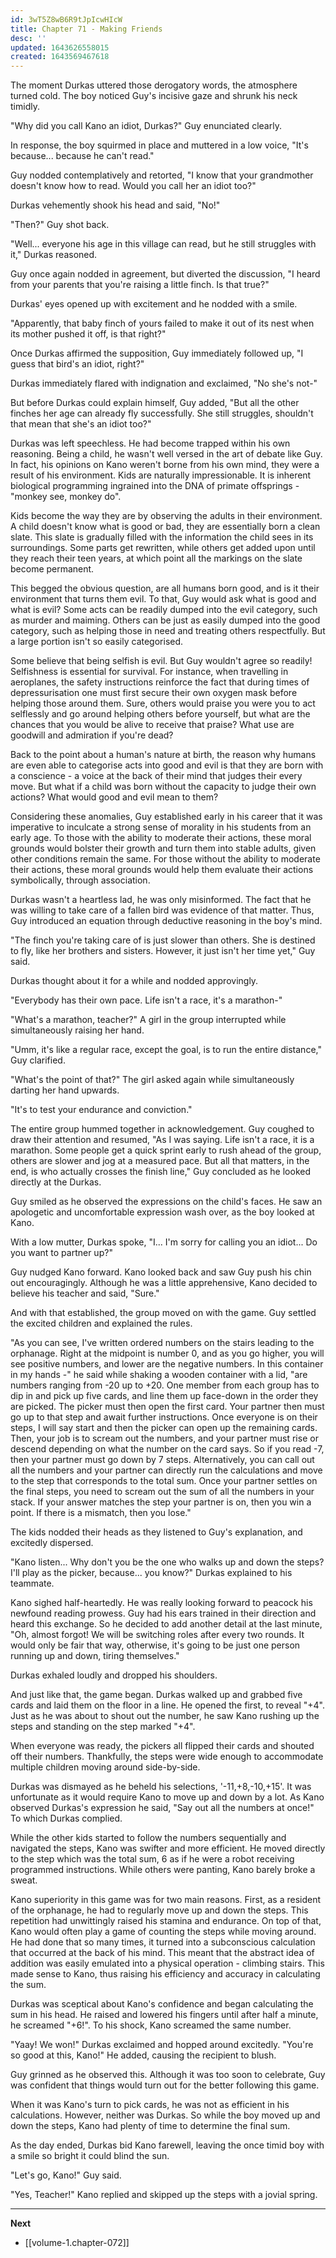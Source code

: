 ```yaml
---
id: 3wT5Z8wB6R9tJpIcwHIcW
title: Chapter 71 - Making Friends
desc: ''
updated: 1643626558015
created: 1643569467618
---
```


The moment Durkas uttered those derogatory words, the atmosphere turned cold. The boy noticed Guy's incisive gaze and shrunk his neck timidly.

"Why did you call Kano an idiot, Durkas?" Guy enunciated clearly. 

In response, the boy squirmed in place and muttered in a low voice, "It's because... because he can't read."

Guy nodded contemplatively and retorted, "I know that your grandmother doesn't know how to read. Would you call her an idiot too?"

Durkas vehemently shook his head and said, "No!"

"Then?" Guy shot back.

"Well... everyone his age in this village can read, but he still struggles with it," Durkas reasoned.

Guy once again nodded in agreement, but diverted the discussion, "I heard from your parents that you're raising a little finch. Is that true?"

Durkas' eyes opened up with excitement and he nodded with a smile.

"Apparently, that baby finch of yours failed to make it out of its nest when its mother pushed it off, is that right?"

Once Durkas affirmed the supposition, Guy immediately followed up, "I guess that bird's an idiot, right?"

Durkas immediately flared with indignation and exclaimed, "No she's not-"

But before Durkas could explain himself, Guy added, "But all the other finches her age can already fly successfully. She still struggles, shouldn't that mean that she's an idiot too?"

Durkas was left speechless. He had become trapped within his own reasoning. Being a child, he wasn't well versed in the art of debate like Guy. In fact, his opinions on Kano weren't borne from his own mind, they were a result of his environment. Kids are naturally impressionable. It is inherent biological programming ingrained into the DNA of primate offsprings - "monkey see, monkey do".

Kids become the way they are by observing the adults in their environment. A child doesn't know what is good or bad, they are essentially born a clean slate. This slate is gradually filled with the information the child sees in its surroundings. Some parts get rewritten, while others get added upon until they reach their teen years, at which point all the markings on the slate become permanent.

This begged the obvious question, are all humans born good, and is it their environment that turns them evil. To that, Guy would ask what is good and what is evil? Some acts can be readily dumped into the evil category, such as murder and maiming. Others can be just as easily dumped into the good category, such as helping those in need and treating others respectfully. But a large portion isn't so easily categorised.

Some believe that being selfish is evil. But Guy wouldn't agree so readily! Selfishness is essential for survival. For instance, when travelling in aeroplanes, the safety instructions reinforce the fact that during times of depressurisation one must first secure their own oxygen mask before helping those around them. Sure, others would praise you were you to act selflessly and go around helping others before yourself, but what are the chances that you would be alive to receive that praise? What use are goodwill and admiration if you're dead?

Back to the point about a human's nature at birth, the reason why humans are even able to categorise acts into good and evil is that they are born with a conscience - a voice at the back of their mind that judges their every move. But what if a child was born without the capacity to judge their own actions? What would good and evil mean to them?

Considering these anomalies, Guy established early in his career that it was imperative to inculcate a strong sense of morality in his students from an early age. To those with the ability to moderate their actions, these moral grounds would bolster their growth and turn them into stable adults, given other conditions remain the same. For those without the ability to moderate their actions, these moral grounds would help them evaluate their actions symbolically, through association.

Durkas wasn't a heartless lad, he was only misinformed. The fact that he was willing to take care of a fallen bird was evidence of that matter. Thus, Guy introduced an equation through deductive reasoning in the boy's mind.

"The finch you're taking care of is just slower than others. She is destined to fly, like her brothers and sisters. However, it just isn't her time yet," Guy said.

Durkas thought about it for a while and nodded approvingly.

"Everybody has their own pace. Life isn't a race, it's a marathon-"

"What's a marathon, teacher?" A girl in the group interrupted while simultaneously raising her hand.

"Umm, it's like a regular race, except the goal, is to run the entire distance," Guy clarified.

"What's the point of that?" The girl asked again while simultaneously darting her hand upwards.

"It's to test your endurance and conviction."

The entire group hummed together in acknowledgement. Guy coughed to draw their attention and resumed, "As I was saying. Life isn't a race, it is a marathon. Some people get a quick sprint early to rush ahead of the group, others are slower and jog at a measured pace. But all that matters, in the end, is who actually crosses the finish line," Guy concluded as he looked directly at the Durkas.

Guy smiled as he observed the expressions on the child's faces. He saw an apologetic and uncomfortable expression wash over, as the boy looked at Kano.

With a low mutter, Durkas spoke, "I... I'm sorry for calling you an idiot... Do you want to partner up?"

Guy nudged Kano forward. Kano looked back and saw Guy push his chin out encouragingly. Although he was a little apprehensive, Kano decided to believe his teacher and said, "Sure."

And with that established, the group moved on with the game. Guy settled the excited children and explained the rules.

"As you can see, I've written ordered numbers on the stairs leading to the orphanage. Right at the midpoint is number 0, and as you go higher, you will see positive numbers, and lower are the negative numbers. In this container in my hands -" he said while shaking a wooden container with a lid, "are numbers ranging from -20 up to +20. One member from each group has to dip in and pick up five cards, and line them up face-down in the order they are picked. The picker must then open the first card. Your partner then must go up to that step and await further instructions. Once everyone is on their steps, I will say start and then the picker can open up the remaining cards. Then, your job is to scream out the numbers, and your partner must rise or descend depending on what the number on the card says. So if you read -7, then your partner must go down by 7 steps. Alternatively, you can call out all the numbers and your partner can directly run the calculations and move to the step that corresponds to the total sum. Once your partner settles on the final steps, you need to scream out the sum of all the numbers in your stack. If your answer matches the step your partner is on, then you win a point. If there is a mismatch, then you lose."

The kids nodded their heads as they listened to Guy's explanation, and excitedly dispersed.

"Kano listen... Why don't you be the one who walks up and down the steps? I'll play as the picker, because... you know?" Durkas explained to his teammate.

Kano sighed half-heartedly. He was really looking forward to peacock his newfound reading prowess. Guy had his ears trained in their direction and heard this exchange. So he decided to add another detail at the last minute, "Oh, almost forgot! We will be switching roles after every two rounds. It would only be fair that way, otherwise, it's going to be just one person running up and down, tiring themselves."

Durkas exhaled loudly and dropped his shoulders.

And just like that, the game began. Durkas walked up and grabbed five cards and laid them on the floor in a line. He opened the first, to reveal "+4". Just as he was about to shout out the number, he saw Kano rushing up the steps and standing on the step marked "+4".

When everyone was ready, the pickers all flipped their cards and shouted off their numbers. Thankfully, the steps were wide enough to accommodate multiple children moving around side-by-side.

Durkas was dismayed as he beheld his selections, '-11,+8,-10,+15'. It was unfortunate as it would require Kano to move up and down by a lot. As Kano observed Durkas's expression he said, "Say out all the numbers at once!" To which Durkas complied.

While the other kids started to follow the numbers sequentially and navigated the steps, Kano was swifter and more efficient. He moved directly to the step which was the total sum, 6 as if he were a robot receiving programmed instructions. While others were panting, Kano barely broke a sweat.

Kano superiority in this game was for two main reasons. First, as a resident of the orphanage, he had to regularly move up and down the steps. This repetition had unwittingly raised his stamina and endurance. On top of that, Kano would often play a game of counting the steps while moving around. He had done that so many times, it turned into a subconscious calculation that occurred at the back of his mind. This meant that the abstract idea of addition was easily emulated into a physical operation - climbing stairs. This made sense to Kano, thus raising his efficiency and accuracy in calculating the sum.

Durkas was sceptical about Kano's confidence and began calculating the sum in his head. He raised and lowered his fingers until after half a minute, he screamed "+6!". To his shock, Kano screamed the same number.

"Yaay! We won!" Durkas exclaimed and hopped around excitedly. "You're so good at this, Kano!" He added, causing the recipient to blush.

Guy grinned as he observed this. Although it was too soon to celebrate, Guy was confident that things would turn out for the better following this game.

When it was Kano's turn to pick cards, he was not as efficient in his calculations. However, neither was Durkas. So while the boy moved up and down the steps, Kano had plenty of time to determine the final sum.

As the day ended, Durkas bid Kano farewell, leaving the once timid boy with a smile so bright it could blind the sun.

"Let's go, Kano!" Guy said.

"Yes, Teacher!" Kano replied and skipped up the steps with a jovial spring.

____

**Next**
* [[volume-1.chapter-072]]